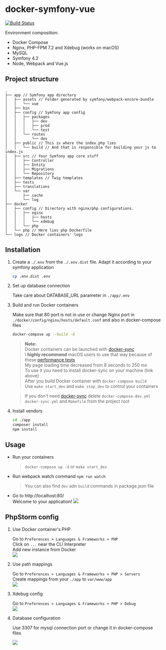 # docker-symfony-vue
[![Build Status](https://travis-ci.com/harmakit/docker-symfony-vue.svg?branch=master)](https://travis-ci.com/harmakit/docker-symfony-vue)  

Environment composition:

- Docker Compose
- Nginx, PHP-FPM 7.2 and Xdebug (works on macOS)
- MySQL
- Symfony 4.2
- Node, Webpack and Vue.js

## Project structure

```
.
├── app // Symfony app directory
│   ├── assets // Folder generated by symfony/webpack-encore-bundle
│   │   └── vue
│   ├── bin
│   ├── config // Symfony app config
│   │   ├── packages
│   │   │   ├── dev
│   │   │   ├── prod
│   │   │   └── test
│   │   └── routes
│   │       └── dev
│   ├── public // This is where the index.php lies
│   │   └── build // And that is responsible for building your js to index.js
│   ├── src // Your Symfony app core stuff
│   │   ├── Controller
│   │   ├── Entity
│   │   ├── Migrations
│   │   └── Repository
│   ├── templates // Twig templates
│   ├── tests
│   ├── translations
│   └── var 
│       ├── cache
│       └── log
├── docker 
│   ├── config // Directory with nginx/php configurations. 
│   │   ├── nginx
│   │   │   ├── hosts
│   │   │   └── xdebug
│   │   └── php
│   └── php // Here lies php Dockerfile
└── logs // Docker containers' logs

```

## Installation

1. Create a `./.env` from the `./.env.dist` file. Adapt it according to your symfony application

    ```bash
    cp .env.dist .env
    ```

2. Set up database connection
  
    Take care about DATABASE_URL parameter in `./app/.env`
  
3. Build and run Docker containers
   
    Make sure that 80 port is not in use or change Nginx port in `./docker/config/nginx/hosts/default.conf` and also in docker-compose files
   
    ```bash
    docker-compose up --build -d
    ```
    
    > **Note:**  
    Docker containers can be launched with [docker-sync](http://docker-sync.io/)  
    I **highly recommend** macOS users to use that way because of these [performance tests](https://github.com/EugenMayer/docker-sync/wiki/4.-Performance)  
    My page loading time decreased from 8 seconds to 250 ms  
    To use it you need to install docker-sync on your machine (link above)  
    After you build Docker container with `docker-compose build`  
    Use `make start_dev` and `make stop_dev` to control your containers  
    >
    
    > If you don't need [docker-sync](http://docker-sync.io/) delete `docker-compose-dev.yml` `docker-sync.yml` and `Makefile` from the project root

4. Install vendors
    
    ```bash
    cd ./app
    composer install
    npm install
    ```
    
## Usage

* Run your containers 
  > `docker-compose up -d` or  `make start_dev`
* Run webpack watch command `npm run watch`
  > You can also find `dev` adn `build` commands in package.json file 
* Go to http://localhost:80/  
  Welcome to your application!
  ![](https://i.imgur.com/To5ykhz.png "")

## PhpStorm config

1. Use Docker container's PHP  

   Go to `Preferences > Languages & Frameworks > PHP`  
   Click on `...` near the CLI Interpreter  
   Add new instance from Docker  
   ![](https://i.imgur.com/kk8Kvl5.png "")  
   
2. Use path mappings  

   Go to `Preferences > Languages & Frameworks > PHP > Servers`  
   Create mappings from your `./app` to `var/www/app`  
   ![](https://i.imgur.com/ljv7h4I.png "")  
   
3. Xdebug config

   Go to `Preferences > Languages & Frameworks > PHP > Debug`  
   ![](https://i.imgur.com/KT8pEcd.png "")  

4. Database configuration  

   Use 3307 for mysql connection port or change it in docker-compose files

   ![](https://i.imgur.com/1mhkvCW.png "")  
